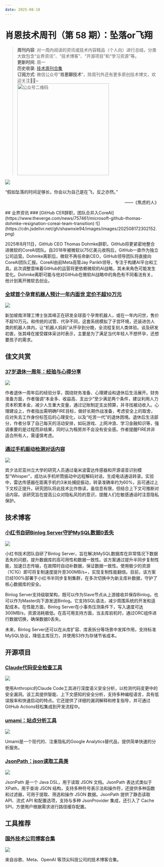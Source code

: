 ```yaml
---
date: 2025-08-18
---
```

# 肖恩技术周刊（第 58 期）：坠落or飞翔
> **周刊内容**: 对一周内阅读的资讯或技术内容精品（个人向）进行总结，分类大致包含“业界资讯”、“技术博客”、“开源项目”和“学习资源”等。<br>
> **更新时间**: 周一<br>
> **历史收录**: [技术周刊合集](https://mp.weixin.qq.com/mp/appmsgalbum?__biz=MzkwODY0ODQzOQ==&action=getalbum&album_id=3492416248238096386#wechat_redirect) <br>
> **订阅方式**: 微信公众号“**肖恩聊技术**”，除周刊外还有更多原创技术博文，欢迎关注👏🏻~<br>
> <img src="https://cdn.jsdelivr.net/gh/Xiaoxie1994/images/images/20241103221454.png" alt="公众号二维码" width="300">

![](https://cdn.jsdelivr.net/gh/shawnxie94/images/images/202508172335918.png)

“假如坠落的时间足够长，你会以为自己是在飞，反之亦然。”
<p align="right">——《焦虑的人》</p>
## 业界资讯
### [GitHub CER辞职，团队合并入CoreAI](https://www.theverge.com/news/757461/microsoft-github-thomas-dohmke-resignation-coreai-team-transition)
![](https://cdn.jsdelivr.net/gh/shawnxie94/images/images/202508172302152.png)

2025年8月11日，GitHub CEO Thomas Dohmke辞职，GitHub将更紧密地整合进微软的CoreAI团队。自2018年被微软以75亿美元收购后，GitHub一直作为独立公司运营。Dohmke离职后，微软不再任命新CEO，GitHub领导团队将直接向CoreAI团队汇报。CoreAI由前Meta高管Jay Parikh领导，专注于构建AI平台和工具。此次调整意味着GitHub的运营将更依赖微软的AI战略，其未来角色可能发生变化。Dohmke离职可能与他对GitHub在微软AI战略中的角色有不同看法有关，他计划离开微软去创业。
### [全球首个孕育机器人预计一年内面世 定价不超10万元](https://finance.sina.com.cn/tech/roll/2025-08-11/doc-infkqmzi9863865.shtml)
![](https://cdn.jsdelivr.net/gh/shawnxie94/images/images/202508172305115.png)

新加坡南洋理工博士张其峰正在研发全球首个孕育机器人，或在一年内问世，售价不超10万元。和传统的试管、代孕不同，这套系统模拟了子宫环境，还装进仿人类的机器人体内，让“机器人妈妈”从怀孕到分娩，全流程复刻人类体验。谈及研发初衷，张其峰在接受媒体采访时表示，主要是为了满足当代年轻人不想怀孕，还想要孩子的需求。
## 佳文共赏
### [37岁退休一周年：经验与心得分享](https://yfzz.net/?p=89)
![](https://cdn.jsdelivr.net/gh/shawnxie94/images/images/202508172301704.png)

作者退休一周年后的经验分享，围绕财务准备、心理建设和退休后生活展开。财务准备方面，作者强调“本金多、收益高、支出少”至少满足两个条件，建议利用人力资本积累本金，减少人生重大变量，通过记账制定支出预算，并寻找被动收入。心理建设上，作者指出需明确FIRE目标，做好长期作战准备，考虑安全上的取舍，应对失去工作身份标签后的心理变化，以及“吃苦一代”的退休困境。退休后生活部分，作者分享了自己每天的活动安排，如玩游戏、上网冲浪、学习金融知识等，强调重要的是过程而非结果，同时认为租房并不会没有安全感。作者提醒FIRE并非适合所有人，需谨慎考虑。
### [通过手机振动检测对话内容](https://www.psu.edu/news/engineering/story/conversations-remotely-detected-cellphone-vibrations-researchers-report)
![](https://cdn.jsdelivr.net/gh/shawnxie94/images/images/202508172300238.png)

宾夕法尼亚州立大学的研究人员通过毫米波雷达传感器和开源语音识别模型“Whisper”，成功从手机听筒振动中远程解码对话，生成电话通话转录。实验中，雷达传感器在距离手机约3米处捕捉振动，转录准确率约为60%，且可通过上下文校正提升。研究团队将此技术比作唇读，虽信息有限，但结合上下文可推断对话内容。该研究旨在提高公众对隐私风险的意识，提醒人们在敏感通话时注意隐私保护。
## 技术博客
### [小红书自研Binlog Server守护MySQL数据0丢失](https://mp.weixin.qq.com/s/0Lu7_XVCbMIOJkN9h_0o6g)
![](https://cdn.jsdelivr.net/gh/shawnxie94/images/images/202508172259150.png)

小红书技术团队自研了Binlog Server，旨在解决MySQL数据库在异常情况下数据丢失的问题，提升数据库的高可用性和数据一致性。该方案通过提升半同步复制性能，加速日志传输，在故障时自动补数据，保证数据一致性。使用极少的资源（1C1G）即可将复制速度提升至300MB/s+，实现复制性能翻倍。目前，该方案已经100%部署于小红书半同步复制集群，在多次切换中为新主库补数据，守护了核心数据库的安全。

Binlog Server支持级联架构，既可以作为Slave节点从上游接收并保存Binlog，也可以作为Master向下游发送Binlog。它支持SQL语法，减少周围系统的开发和适配成本。在性能方面，Binlog Server在小事务压测条件下，写入速度可达300MB/s，资源消耗极低。在高可用支持方面，当主库宕机时，通过ORC组件进行数据切换，确保数据0丢失。

未来，Binlog Server还可以在从库扩容、库表拆分等场景中发挥作用，支持标准MySQL协议，降低主库压力，并使用S3作为存储节省成本。
## 开源项目 
### [Claude代码安全检查工具](https://github.com/anthropics/claude-code-security-review)
![](https://cdn.jsdelivr.net/gh/shawnxie94/images/images/202508172308887.png)

使用Anthropic的Claude Code工具进行深度语义安全分析，以检测代码变更中的安全漏洞。该工具提供智能、上下文感知的安全分析，支持多种编程语言，具有低误报率和快速启动的特点。它还提供了详细的漏洞解释和修复指导，并可通过GitHub Actions轻松集成到开发流程中。
### [umami：站点分析工具](https://github.com/umami-software/umami)
![](https://cdn.jsdelivr.net/gh/shawnxie94/images/images/202508172314363.png)

Umami是一个现代的、注重隐私的Google Analytics替代品，提供简单快速的分析服务。
### [JsonPath：json读取工具类](https://github.com/json-path/JsonPath)
![](https://cdn.jsdelivr.net/gh/shawnxie94/images/images/202508172317681.png)

JsonPath 是一个 Java DSL，用于读取 JSON 文档。JsonPath 表达式类似于 XPath，用于查询 JSON 结构，支持多种符号表示法和操作符，还提供多种函数和过滤器，可用于提取、筛选和操作 JSON 数据。JsonPath 提供了静态读取 API、流式 API 和配置选项，支持与多种 JsonProvider 集成，还引入了 Cache SPI，方便用户根据需求进行路径缓存配置。
## 工具推荐
### [国外技术公司博客合集](https://engineering.fyi/)
![](https://cdn.jsdelivr.net/gh/shawnxie94/images/images/202508172250938.png)

来自谷歌、Meta、OpenAI 等顶尖科技公司的技术博客合集。